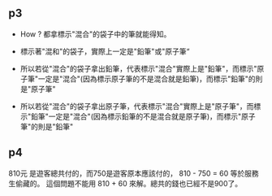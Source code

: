 ## p3

* How ?
都拿標示"混合"的袋子中的筆就能得知。

* 標示著"混和"的袋子，實際上一定是"鉛筆"或"原子筆“

* 所以若從"混合"的袋子拿出鉛筆，代表標示"混合"實際上是"鉛筆"，而標示"原子筆"一定是"混合"(因為標示原子筆的不是混合就是鉛筆)，而標示"鉛筆"的則是"原子筆"

* 所以若從"混合"的袋子拿出原子筆，代表標示"混合"實際上是"原子筆"，而標示"鉛筆"一定是"混合"(因為標示鉛筆的不是混合就是原子筆)，而標示"原子筆"的則是"鉛筆"


## p4

810元 是遊客總共付的，而750是遊客原本應該付的，
810 - 750 = 60 等於服務生偷藏的。
這個問題不能用 810 + 60 來解。總共的錢也已經不是900了。
